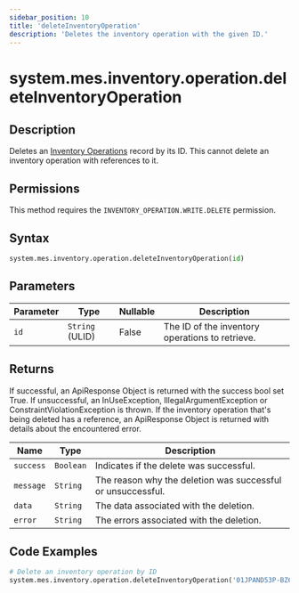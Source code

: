 ```yaml
---
sidebar_position: 10
title: 'deleteInventoryOperation'
description: 'Deletes the inventory operation with the given ID.'
---
```


# system.mes.inventory.operation.deleteInventoryOperation

## Description

Deletes an [Inventory Operations](../../data-model/inventory-operation-model/inventory-operation) record by its ID.
This cannot delete an inventory operation with references to it.

## Permissions

This method requires the `INVENTORY_OPERATION.WRITE.DELETE` permission.

## Syntax

```python
system.mes.inventory.operation.deleteInventoryOperation(id)
```

## Parameters

| Parameter | Type            | Nullable | Description                                     |
| --------- | --------------- | -------- | ----------------------------------------------- |
| `id`      | `String` (ULID) | False    | The ID of the inventory operations to retrieve. |

## Returns

If successful, an ApiResponse Object is returned with the success bool set True. If unsuccessful, an InUseException, IllegalArgumentException or ConstraintViolationException is thrown.
If the inventory operation that's being deleted has a reference, an ApiResponse Object is returned with details about the encountered error.

| Name      | Type      | Description                                                 |
| --------- | --------- | ----------------------------------------------------------- |
| `success` | `Boolean` | Indicates if the delete was successful.                     |
| `message` | `String`  | The reason why the deletion was successful or unsuccessful. |
| `data`    | `String`  | The data associated with the deletion.                      |
| `error`   | `String`  | The errors associated with the deletion.                    |

## Code Examples

```python
# Delete an inventory operation by ID
system.mes.inventory.operation.deleteInventoryOperation('01JPAND53P-BZ61RZHZ-V7C6EEHG')
```
